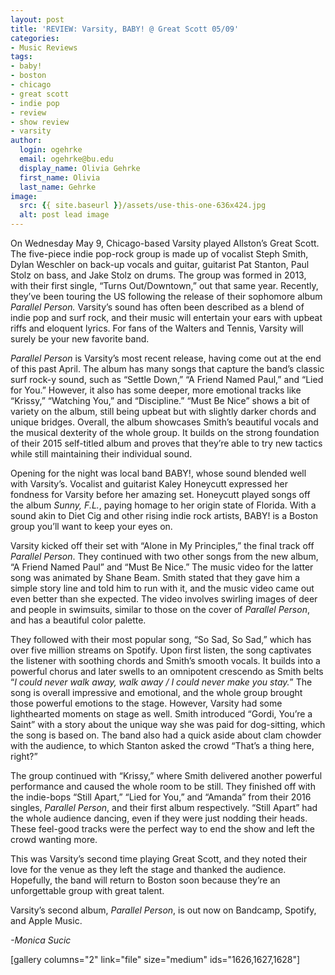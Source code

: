 ```yaml
---
layout: post
title: 'REVIEW: Varsity, BABY! @ Great Scott 05/09'
categories:
- Music Reviews
tags:
- baby!
- boston
- chicago
- great scott
- indie pop
- review
- show review
- varsity
author:
  login: ogehrke
  email: ogehrke@bu.edu
  display_name: Olivia Gehrke
  first_name: Olivia
  last_name: Gehrke
image:
  src: {{ site.baseurl }}/assets/use-this-one-636x424.jpg
  alt: post lead image
---
```


On Wednesday May 9, Chicago-based Varsity played Allston’s Great Scott. The five-piece indie pop-rock group is made up of vocalist Steph Smith, Dylan Weschler on back-up vocals and guitar, guitarist Pat Stanton, Paul Stolz on bass, and Jake Stolz on drums. The group was formed in 2013, with their first single, “Turns Out/Downtown,” out that same year. Recently, they’ve been touring the US following the release of their sophomore album _Parallel Person._ Varsity’s sound has often been described as a blend of indie pop and surf rock, and their music will entertain your ears with upbeat riffs and eloquent lyrics. For fans of the Walters and Tennis, Varsity will surely be your new favorite band.

_Parallel Person_ is Varsity’s most recent release, having come out at the end of this past April. The album has many songs that capture the band’s classic surf rock-y sound, such as “Settle Down,” “A Friend Named Paul,” and “Lied for You.” However, it also has some deeper, more emotional tracks like “Krissy,” “Watching You,” and “Discipline.” “Must Be Nice” shows a bit of variety on the album, still being upbeat but with slightly darker chords and unique bridges. Overall, the album showcases Smith’s beautiful vocals and the musical dexterity of the whole group. It builds on the strong foundation of their 2015 self-titled album and proves that they’re able to try new tactics while still maintaining their individual sound.

Opening for the night was local band BABY!, whose sound blended well with Varsity’s. Vocalist and guitarist Kaley Honeycutt expressed her fondness for Varsity before her amazing set. Honeycutt played songs off the album _Sunny, F.L._, paying homage to her origin state of Florida. With a sound akin to Diet Cig and other rising indie rock artists, BABY! is a Boston group you’ll want to keep your eyes on. 

Varsity kicked off their set with “Alone in My Principles,” the final track off _Parallel Person_. They continued with two other songs from the new album, “A Friend Named Paul” and “Must Be Nice.” The music video for the latter song was animated by Shane Beam. Smith stated that they gave him a simple story line and told him to run with it, and the music video came out even better than she expected. The video involves swirling images of deer and people in swimsuits, similar to those on the cover of _Parallel Person_, and has a beautiful color palette.

They followed with their most popular song, “So Sad, So Sad,” which has over five million streams on Spotify. Upon first listen, the song captivates the listener with soothing chords and Smith’s smooth vocals. It builds into a powerful chorus and later swells to an omnipotent crescendo as Smith belts “_I could never walk away, walk away / I could never make you stay._” The song is overall impressive and emotional, and the whole group brought those powerful emotions to the stage. However, Varsity had some lighthearted moments on stage as well. Smith introduced “Gordi, You’re a Saint” with a story about the unique way she was paid for dog-sitting, which the song is based on. The band also had a quick aside about clam chowder with the audience, to which Stanton asked the crowd “That’s a thing here, right?”

The group continued with “Krissy,” where Smith delivered another powerful performance and caused the whole room to be still. They finished off with the indie-bops “Still Apart,” “Lied for You,” and “Amanda” from their 2016 singles, _Parallel Person_, and their first album respectively. “Still Apart” had the whole audience dancing, even if they were just nodding their heads. These feel-good tracks were the perfect way to end the show and left the crowd wanting more.

This was Varsity’s second time playing Great Scott, and they noted their love for the venue as they left the stage and thanked the audience. Hopefully, the band will return to Boston soon because they’re an unforgettable group with great talent.

Varsity’s second album, _Parallel Person_, is out now on Bandcamp, Spotify, and Apple Music.

_\-Monica Sucic_

\[gallery columns="2" link="file" size="medium" ids="1626,1627,1628"\]